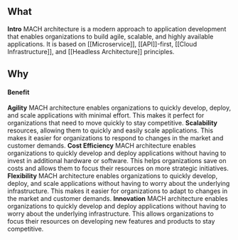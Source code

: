 ## What
**Intro**
	MACH architecture is a modern approach to application development that enables organizations to build agile, scalable, and highly available applications. It is based on [[Microservice]], [[API]]-first, [[Cloud Infrastructure]], and [[Headless Architecture]] principles.

## Why
#### Benefit
**Agility**
	MACH architecture enables organizations to quickly develop, deploy, and scale applications with minimal effort. This makes it perfect for organizations that need to move quickly to stay competitive.
**Scalability**
	resources, allowing them to quickly and easily scale applications. This makes it easier for organizations to respond to changes in the market and customer demands.
**Cost Efficiency**
	MACH architecture enables organizations to quickly develop and deploy applications without having to invest in additional hardware or software. This helps organizations save on costs and allows them to focus their resources on more strategic initiatives.
**Flexibility**
	MACH architecture enables organizations to quickly develop, deploy, and scale applications without having to worry about the underlying infrastructure. This makes it easier for organizations to adapt to changes in the market and customer demands.
**Innovation**
	MACH architecture enables organizations to quickly develop and deploy applications without having to worry about the underlying infrastructure. This allows organizations to focus their resources on developing new features and products to stay competitive.